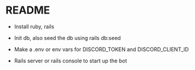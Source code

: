 # README

* Install ruby, rails

* Init db, also seed the db using rails db:seed

* Make a .env or env vars for DISCORD_TOKEN and DISCORD_CLIENT_ID

* Rails server or rails console to start up the bot